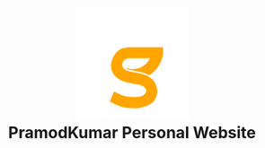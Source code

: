 <h1 align="center">
  <br>
  <a href="http://gregsithole.com">
  <img src="./src/assets/logo.svg" alt="Bunny" width="200"></a>
  <br>
  PramodKumar Personal Website
  <br>
</h1>

